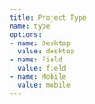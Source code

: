 ```yaml
---
title: Project Type
name: type
options:
- name: Desktop
  value: desktop
- name: Field
  value: field
- name: Mobile
  value: mobile
---
```


